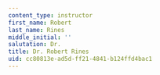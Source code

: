 ```yaml
---
content_type: instructor
first_name: Robert
last_name: Rines
middle_initial: ''
salutation: Dr.
title: Dr. Robert Rines
uid: cc80813e-ad5d-ff21-4841-b124ffd4bac1
---
```

